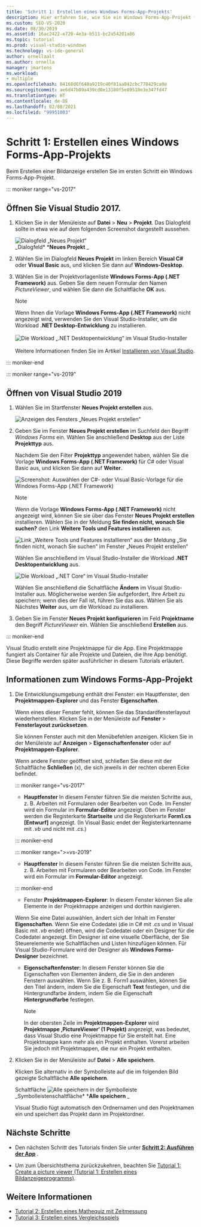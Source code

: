 ```yaml
---
title: 'Schritt 1: Erstellen eines Windows Forms-App-Projekts'
description: Hier erfahren Sie, wie Sie ein Windows Forms-App-Projekt für Ihre Bildanzeige erstellen.
ms.custom: SEO-VS-2020
ms.date: 08/30/2019
ms.assetid: 16ac2422-e720-4e3a-b511-bc2a54201a86
ms.topic: tutorial
ms.prod: visual-studio-windows
ms.technology: vs-ide-general
author: ornellaalt
ms.author: ornella
manager: jmartens
ms.workload:
- multiple
ms.openlocfilehash: 04168d6f648a9219c40f81aa042cbc778429ca0e
ms.sourcegitcommit: ae6d47b09a439cd0e13180f5e89510e3e347fd47
ms.translationtype: HT
ms.contentlocale: de-DE
ms.lasthandoff: 02/08/2021
ms.locfileid: "99951003"
---
```

# <a name="step-1-create-a-windows-forms-app-project"></a>Schritt 1: Erstellen eines Windows Forms-App-Projekts

Beim Erstellen einer Bildanzeige erstellen Sie im ersten Schritt ein Windows Forms-App-Projekt.

::: moniker range="vs-2017"

## <a name="open-visual-studio-2017"></a>Öffnen Sie Visual Studio 2017.

1. Klicken Sie in der Menüleiste auf **Datei** > **Neu** > **Projekt**. Das Dialogfeld sollte in etwa wie auf dem folgenden Screenshot dargestellt aussehen.

     ![Dialogfeld „Neues Projekt“](../ide/media/newprojectdialogcallouts.png)<br/>_Dialogfeld* ***Neues Projekt** _

2. Wählen Sie im Dialogfeld **Neues Projekt** im linken Bereich **Visual C#** oder **Visual Basic** aus, und klicken Sie dann auf **Windows-Desktop**.

3. Wählen Sie in der Projektvorlagenliste **Windows Forms-App (.NET Framework)** aus. Geben Sie dem neuen Formular den Namen *PictureViewer*, und wählen Sie dann die Schaltfläche **OK** aus.

    >[!NOTE]
    >Wenn Ihnen die Vorlage **Windows Forms-App (.NET Framework)** nicht angezeigt wird, verwenden Sie den Visual Studio-Installer, um die Workload **.NET Desktop-Entwicklung** zu installieren.<br/><br/>![Die Workload „.NET Desktopentwicklung“ im Visual Studio-Installer](../ide/media/dot-net-desktop-dev-workload.png)<br/><br/> Weitere Informationen finden Sie im Artikel [Installieren von Visual Studio](../install/install-visual-studio.md).

::: moniker-end

::: moniker range="vs-2019"

## <a name="open-visual-studio-2019"></a>Öffnen von Visual Studio 2019

1. Wählen Sie im Startfenster **Neues Projekt erstellen** aus.

   ![Anzeigen des Fensters „Neues Projekt erstellen“](../get-started/media/vs-2019/create-new-project-dark-theme.png)

1. Geben Sie im Fenster **Neues Projekt erstellen** im Suchfeld den Begriff *Windows Forms* ein. Wählen Sie anschließend **Desktop** aus der Liste **Projekttyp** aus.

   Nachdem Sie den Filter **Projekttyp** angewendet haben, wählen Sie die Vorlage **Windows Forms-App (.NET Framework)** für C# oder Visual Basic aus, und klicken Sie dann auf **Weiter**.

   ![Screenshot: Auswählen der C#- oder Visual Basic-Vorlage für die Windows Forms-App (.NET Framework)](./media/create-new-project-search-winforms-filtered.png)

   > [!NOTE]
   > Wenn die Vorlage **Windows Forms-App (.NET Framework)** nicht angezeigt wird, können Sie sie über das Fenster **Neues Projekt erstellen** installieren. Wählen Sie in der Meldung **Sie finden nicht, wonach Sie suchen?** den Link **Weitere Tools und Features installieren** aus.
   >
   > ![Link „Weitere Tools und Features installieren“ aus der Meldung „Sie finden nicht, wonach Sie suchen“ im Fenster „Neues Projekt erstellen“](../get-started/media/vs-2019/not-finding-what-looking-for.png)
   >
   > Wählen Sie anschließend im Visual Studio-Installer die Workload **.NET Desktopentwicklung** aus.
   >
   > ![Die Workload „.NET Core“ im Visual Studio-Installer](../ide/media/install-dot-net-desktop-env.png)
   >
   > Wählen Sie anschließend die Schaltfläche **Ändern** im Visual Studio-Installer aus. Möglicherweise werden Sie aufgefordert, Ihre Arbeit zu speichern; wenn dies der Fall ist, führen Sie das aus. Wählen Sie als Nächstes **Weiter** aus, um die Workload zu installieren.

1. Geben Sie im Fenster **Neues Projekt konfigurieren** im Feld **Projektname** den Begriff *PictureViewer* ein. Wählen Sie anschließend **Erstellen** aus.

::: moniker-end

Visual Studio erstellt eine Projektmappe für die App. Eine Projektmappe fungiert als Container für alle Projekte und Dateien, die Ihre App benötigt. Diese Begriffe werden später ausführlicher in diesem Tutorials erläutert.

## <a name="about-the-windows-forms-app-project"></a>Informationen zum Windows Forms-App-Projekt

1. Die Entwicklungsumgebung enthält drei Fenster: ein Hauptfenster, den **Projektmappen-Explorer** und das Fenster **Eigenschaften**.

     Wenn eines dieser Fenster fehlt, können Sie das Standardfensterlayout wiederherstellen. Klicken Sie in der Menüleiste auf **Fenster** > **Fensterlayout zurücksetzen**.

     Sie können Fenster auch mit den Menübefehlen anzeigen. Klicken Sie in der Menüleiste auf **Anzeigen** > **Eigenschaftenfenster** oder auf **Projektmappen-Explorer**.

     Wenn andere Fenster geöffnet sind, schließen Sie diese mit der Schaltfläche **Schließen** (x), die sich jeweils in der rechten oberen Ecke befindet.

    ::: moniker range="vs-2017"

    * **Hauptfenster** In diesem Fenster führen Sie die meisten Schritte aus, z. B. Arbeiten mit Formularen oder Bearbeiten von Code. Im Fenster wird ein Formular im **Formular-Editor** angezeigt. Oben im Fenster werden die Registerkarte **Startseite** und die Registerkarte **Form1.cs [Entwurf]** angezeigt. (In Visual Basic endet der Registerkartenname mit *.vb* und nicht mit *.cs*.)

    ::: moniker-end

    ::: moniker range=">=vs-2019"

    * **Hauptfenster** In diesem Fenster führen Sie die meisten Schritte aus, z. B. Arbeiten mit Formularen oder Bearbeiten von Code. Im Fenster wird ein Formular im **Formular-Editor** angezeigt.

    ::: moniker-end

    * Fenster **Projektmappen-Explorer**: In diesem Fenster können Sie alle Elemente in der Projektmappe anzeigen und dorthin navigieren.

    Wenn Sie eine Datei auswählen, ändert sich der Inhalt im Fenster **Eigenschaften**. Wenn Sie eine Codedatei (die in C# mit *.cs* und in Visual Basic mit *.vb* endet) öffnen, wird die Codedatei oder ein Designer für die Codedatei angezeigt. Ein Designer ist eine visuelle Oberfläche, der Sie Steuerelemente wie Schaltflächen und Listen hinzufügen können. Für Visual Studio-Formulare wird der Designer als **Windows Forms-Designer** bezeichnet.

    * **Eigenschaftenfenster:** In diesem Fenster können Sie die Eigenschaften von Elementen ändern, die Sie in den anderen Fenstern auswählen. Wenn Sie z. B. Form1 auswählen, können Sie den Titel ändern, indem Sie die Eigenschaft **Text** festlegen, und die Hintergrundfarbe ändern, indem Sie die Eigenschaft **Hintergrundfarbe** festlegen.

      > [!NOTE]
      > In der obersten Zeile im **Projektmappen-Explorer** wird **Projektmappe ‚PictureViewer‘ (1 Projekt)** angezeigt, was bedeutet, dass Visual Studio eine Projektmappe für Sie erstellt hat. Eine Projektmappe kann mehr als ein Projekt enthalten. Vorerst arbeiten Sie jedoch mit Projektmappen, die nur ein Projekt enthalten.

1. Klicken Sie in der Menüleiste auf **Datei** > **Alle speichern**.

     Klicken Sie alternativ in der Symbolleiste auf die im folgenden Bild gezeigte Schaltfläche **Alle speichern**.

     Schaltfläche ![Alle speichern](../ide/media/express_iconsaveall.png) in der Symbolleiste<br/>
     _Symbolleistenschaltfläche* ***Alle speichern** _

     Visual Studio fügt automatisch den Ordnernamen und den Projektnamen ein und speichert das Projekt dann im Projektordner.

## <a name="next-steps"></a>Nächste Schritte

* Den nächsten Schritt des Tutorials finden Sie unter **[Schritt 2: Ausführen der App](../ide/step-2-run-your-program.md)** .

* Um zum Übersichtsthema zurückzukehren, beachten Sie [Tutorial 1: Create a picture viewer (Tutorial 1: Erstellen eines Bildanzeigeprogramms)](../ide/tutorial-1-create-a-picture-viewer.md).

## <a name="see-also"></a>Weitere Informationen

* [Tutorial 2: Erstellen eines Mathequiz mit Zeitmessung](tutorial-2-create-a-timed-math-quiz.md)
* [Tutorial 3: Erstellen eines Vergleichsspiels](tutorial-3-create-a-matching-game.md)
